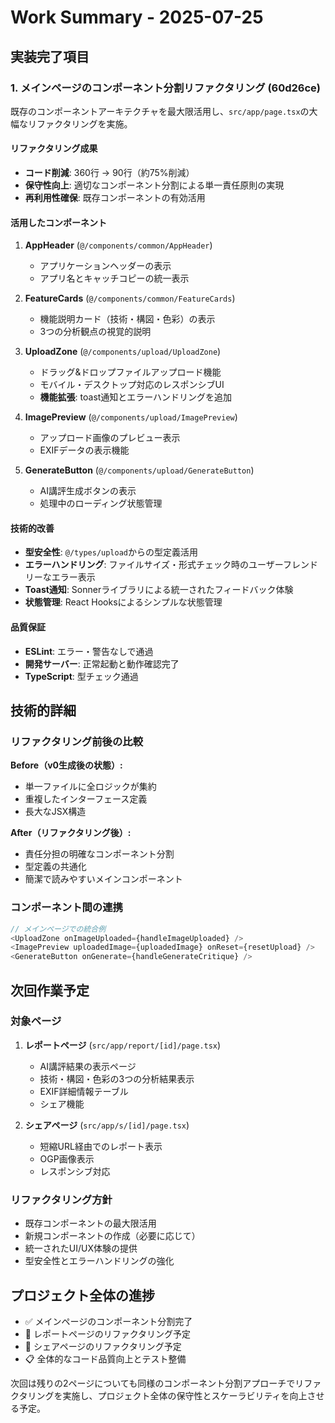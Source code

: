 # Work Summary - 2025-07-25

## 実装完了項目

### 1. メインページのコンポーネント分割リファクタリング (60d26ce)

既存のコンポーネントアーキテクチャを最大限活用し、`src/app/page.tsx`の大幅なリファクタリングを実施。

#### リファクタリング成果

- **コード削減**: 360行 → 90行（約75%削減）
- **保守性向上**: 適切なコンポーネント分割による単一責任原則の実現
- **再利用性確保**: 既存コンポーネントの有効活用

#### 活用したコンポーネント

1. **AppHeader** (`@/components/common/AppHeader`)
   - アプリケーションヘッダーの表示
   - アプリ名とキャッチコピーの統一表示

2. **FeatureCards** (`@/components/common/FeatureCards`)
   - 機能説明カード（技術・構図・色彩）の表示
   - 3つの分析観点の視覚的説明

3. **UploadZone** (`@/components/upload/UploadZone`)
   - ドラッグ&ドロップファイルアップロード機能
   - モバイル・デスクトップ対応のレスポンシブUI
   - **機能拡張**: toast通知とエラーハンドリングを追加

4. **ImagePreview** (`@/components/upload/ImagePreview`)
   - アップロード画像のプレビュー表示
   - EXIFデータの表示機能

5. **GenerateButton** (`@/components/upload/GenerateButton`)
   - AI講評生成ボタンの表示
   - 処理中のローディング状態管理

#### 技術的改善

- **型安全性**: `@/types/upload`からの型定義活用
- **エラーハンドリング**: ファイルサイズ・形式チェック時のユーザーフレンドリーなエラー表示
- **Toast通知**: Sonnerライブラリによる統一されたフィードバック体験
- **状態管理**: React Hooksによるシンプルな状態管理

#### 品質保証

- **ESLint**: エラー・警告なしで通過
- **開発サーバー**: 正常起動と動作確認完了
- **TypeScript**: 型チェック通過

## 技術的詳細

### リファクタリング前後の比較

**Before（v0生成後の状態）:**
- 単一ファイルに全ロジックが集約
- 重複したインターフェース定義
- 長大なJSX構造

**After（リファクタリング後）:**
- 責任分担の明確なコンポーネント分割
- 型定義の共通化
- 簡潔で読みやすいメインコンポーネント

### コンポーネント間の連携

```typescript
// メインページでの統合例
<UploadZone onImageUploaded={handleImageUploaded} />
<ImagePreview uploadedImage={uploadedImage} onReset={resetUpload} />
<GenerateButton onGenerate={handleGenerateCritique} />
```

## 次回作業予定

### 対象ページ

1. **レポートページ** (`src/app/report/[id]/page.tsx`)
   - AI講評結果の表示ページ
   - 技術・構図・色彩の3つの分析結果表示
   - EXIF詳細情報テーブル
   - シェア機能

2. **シェアページ** (`src/app/s/[id]/page.tsx`)
   - 短縮URL経由でのレポート表示
   - OGP画像表示
   - レスポンシブ対応

### リファクタリング方針

- 既存コンポーネントの最大限活用
- 新規コンポーネントの作成（必要に応じて）
- 統一されたUI/UX体験の提供
- 型安全性とエラーハンドリングの強化

## プロジェクト全体の進捗

- ✅ メインページのコンポーネント分割完了
- 🔄 レポートページのリファクタリング予定
- 🔄 シェアページのリファクタリング予定
- 📋 全体的なコード品質向上とテスト整備

次回は残りの2ページについても同様のコンポーネント分割アプローチでリファクタリングを実施し、プロジェクト全体の保守性とスケーラビリティを向上させる予定。
